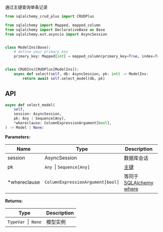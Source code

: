 通过主键查询单条记录

```py title="select_model" hl_lines="15"
from sqlalchemy_crud_plus import CRUDPlus

from sqlalchemy import Mapped, mapped_column
from sqlalchemy import DeclarativeBase as Base
from sqlalchemy.ext.asyncio import AsyncSession


class ModelIns(Base):
    # define your primary_key
    primary_key: Mapped[int] = mapped_column(primary_key=True, index=True, autoincrement=True)


class CRUDIns(CRUDPlus[ModelIns]):
    async def select(self, db: AsyncSession, pk: int) -> ModelIns:
        return await self.select_model(db, pk)
```

## API

```py
async def select_model(
    self,
    session: AsyncSession,
    pk: Any | Sequence[Any],
    *whereclause: ColumnExpressionArgument[bool],
) -> Model | None:
```

**Parameters:**

| Name         | Type                             | Description                                                                                         | Default |
|--------------|----------------------------------|-----------------------------------------------------------------------------------------------------|---------|
| session      | AsyncSession                     | 数据库会话                                                                                               | 必填      |
| pk           | `Any `\| `Sequence[Any]`         | [主键](../advanced/primary_key.md)                                                                     | 必填      |
| *whereclause | `ColumnExpressionArgument[bool]` | 等同于 [SQLAlchemy where](https://docs.sqlalchemy.org/en/20/tutorial/data_select.html#the-where-clause) |         |

**Returns:**

| Type                | Description |
|---------------------|-------------|
| `TypeVar `\|` None` | 模型实例        |
